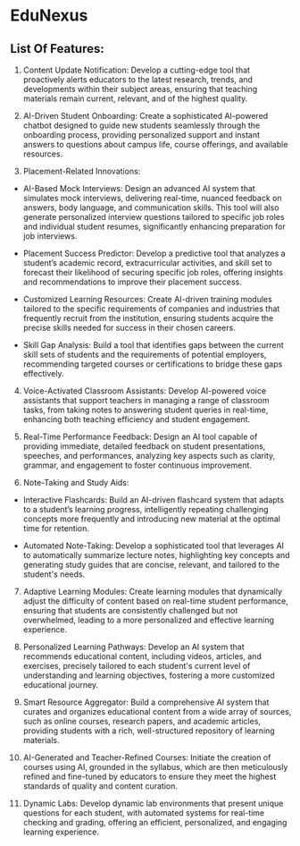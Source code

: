 # EduNexus

## List Of Features:
1. Content Update Notification: Develop a cutting-edge tool that proactively alerts educators to the latest research, trends, and developments within their subject areas, ensuring that teaching materials remain current, relevant, and of the highest quality.

2. AI-Driven Student Onboarding: Create a sophisticated AI-powered chatbot designed to guide new students seamlessly through the onboarding process, providing personalized support and instant answers to questions about campus life, course offerings, and available resources. 

3. Placement-Related Innovations: 

  - AI-Based Mock Interviews: Design an advanced AI system that simulates mock interviews, delivering real-time, nuanced feedback on answers, body language, and communication skills. This tool will also generate personalized interview questions tailored to specific job roles and individual student resumes, significantly enhancing preparation for job interviews. 

  - Placement Success Predictor: Develop a predictive tool that analyzes a student’s academic record, extracurricular activities, and skill set to forecast their likelihood of securing specific job roles, offering insights and recommendations to improve their placement success. 

  - Customized Learning Resources: Create AI-driven training modules tailored to the specific requirements of companies and industries that frequently recruit from the institution, ensuring students acquire the precise skills needed for success in their chosen careers. 

  - Skill Gap Analysis: Build a tool that identifies gaps between the current skill sets of students and the requirements of potential employers, recommending targeted courses or certifications to bridge these gaps effectively. 


4. Voice-Activated Classroom Assistants: Develop AI-powered voice assistants that support teachers in managing a range of classroom tasks, from taking notes to answering student queries in real-time, enhancing both teaching efficiency and student engagement. 


5. Real-Time Performance Feedback: Design an AI tool capable of providing immediate, detailed feedback on student presentations, speeches, and performances, analyzing key aspects such as clarity, grammar, and engagement to foster continuous improvement. 


6. Note-Taking and Study Aids: 

  - Interactive Flashcards: Build an AI-driven flashcard system that adapts to a student’s learning progress, intelligently repeating challenging concepts more frequently and introducing new material at the optimal time for retention. 

  - Automated Note-Taking: Develop a sophisticated tool that leverages AI to automatically summarize lecture notes, highlighting key concepts and generating study guides that are concise, relevant, and tailored to the student's needs. 

 7. Adaptive Learning Modules: Create learning modules that dynamically adjust the difficulty of content based on real-time student performance, ensuring that students are consistently challenged but not overwhelmed, leading to a more personalized and effective learning experience. 

8. Personalized Learning Pathways: Develop an AI system that recommends educational content, including videos, articles, and exercises, precisely tailored to each student's current level of understanding and learning objectives, fostering a more customized educational journey. 

9. Smart Resource Aggregator: Build a comprehensive AI system that curates and organizes educational content from a wide array of sources, such as online courses, research papers, and academic articles, providing students with a rich, well-structured repository of learning materials. 

10. AI-Generated and Teacher-Refined Courses: Initiate the creation of courses using AI, grounded in the syllabus, which are then meticulously refined and fine-tuned by educators to ensure they meet the highest standards of quality and content curation. 

11. Dynamic Labs: Develop dynamic lab environments that present unique questions for each student, with automated systems for real-time checking and grading, offering an efficient, personalized, and engaging learning experience. 
